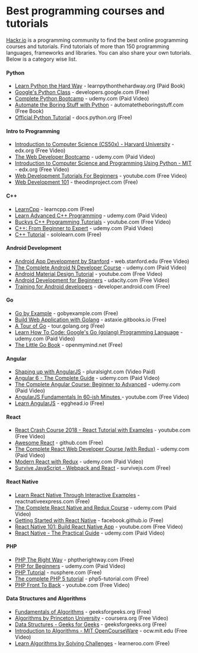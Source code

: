 # Best programming courses and tutorials
[Hackr.io](https://hackr.io) is a programming community to find the best online programming courses and tutorials. Find tutorials of more than 150 programming languages, frameworks and libraries. You can also share your own tutorials.
Below is a category wise list. 
#### Python
* [Learn Python the Hard Way](http://testing1.squareboat.info:8080/tutorial/learn-python-the-hard-way) - learnpythonthehardway.org (Paid Book)
* [Google's Python Class](http://testing1.squareboat.info:8080/tutorial/googles-python-class) - developers.google.com (Free)
* [Complete Python Bootcamp](http://testing1.squareboat.info:8080/tutorial/complete-python-bootcamp) - udemy.com (Paid Video)
* [Automate the Boring Stuff with Python](http://testing1.squareboat.info:8080/tutorial/automate-the-boring-stuff-with-python) - automatetheboringstuff.com (Free Book)
* [Official Python Tutorial](http://testing1.squareboat.info:8080/tutorial/official-python-tutorial) - docs.python.org (Free)
#### Intro to Programming
* [Introduction to Computer Science (CS50x) - Harvard University](http://testing1.squareboat.info:8080/tutorial/introduction-to-computer-science-harvard-university) - edx.org (Free Video)
* [The Web Developer Bootcamp](http://testing1.squareboat.info:8080/tutorial/the-web-developer-bootcamp) - udemy.com (Paid Video)
* [Introduction to Computer Science and Programming Using Python - MIT](http://testing1.squareboat.info:8080/tutorial/introduction-to-computer-science-and-programming-using-python-mit) - edx.org (Free Video)
* [Web Development Tutorials For Beginners](http://testing1.squareboat.info:8080/tutorial/web-development-tutorials-for-beginners) - youtube.com (Free Video)
* [Web Development 101](http://testing1.squareboat.info:8080/tutorial/web-development-101) - theodinproject.com (Free)
#### C++
* [LearnCpp](http://testing1.squareboat.info:8080/tutorial/learncpp) - learncpp.com (Free)
* [Learn Advanced C++ Programming](http://testing1.squareboat.info:8080/tutorial/learn-advanced-c-plus-plus-programming) - udemy.com (Paid Video)
* [Buckys C++ Programming Tutorials](http://testing1.squareboat.info:8080/tutorial/buckys-c-programming-tutorials) - youtube.com (Free Video)
* [C++: From Beginner to Expert](http://testing1.squareboat.info:8080/tutorial/c-plus-plus-from-beginner-to-expert) - udemy.com (Paid Video)
* [C++ Tutorial](http://testing1.squareboat.info:8080/tutorial/c-plus-plus-tutorial) - sololearn.com (Free)
#### Android Development
* [Android App Development by Stanford](http://testing1.squareboat.info:8080/tutorial/android-app-development-by-stanford) - web.stanford.edu (Free Video)
* [The Complete Android N Developer Course](http://testing1.squareboat.info:8080/tutorial/the-complete-android-developer-course) - udemy.com (Paid Video)
* [Android Material Design Tutorial](http://testing1.squareboat.info:8080/tutorial/android-material-design-tutorial) - youtube.com (Free Video)
* [Android Development for Beginners](http://testing1.squareboat.info:8080/tutorial/android-development-for-beginners) - udacity.com (Free Video)
* [Training for Android developers](http://testing1.squareboat.info:8080/tutorial/training-for-android-developers) - developer.android.com (Free)
#### Go
* [Go by Example](http://testing1.squareboat.info:8080/tutorial/go-by-example) - gobyexample.com (Free)
* [Build Web Application with Golang](http://testing1.squareboat.info:8080/tutorial/build-web-application-with-golang) - astaxie.gitbooks.io (Free)
* [A Tour of Go](http://testing1.squareboat.info:8080/tutorial/a-tour-of-go) - tour.golang.org (Free)
* [Learn How To Code: Google's Go (golang) Programming Language](http://testing1.squareboat.info:8080/tutorial/learn-how-to-code-googles-go-golang-programming-language) - udemy.com (Paid Video)
* [The Little Go Book](http://testing1.squareboat.info:8080/tutorial/the-little-go-book) - openmymind.net (Free)
#### Angular
* [Shaping up with AngularJS](http://testing1.squareboat.info:8080/tutorial/shaping-up-with-angularjs) - pluralsight.com (Video Paid)
* [Angular 6 - The Complete Guide](http://testing1.squareboat.info:8080/tutorial/angular-6-the-complete-guide) - udemy.com (Paid Video)
* [The Complete Angular Course: Beginner to Advanced](http://testing1.squareboat.info:8080/tutorial/complete-angular-course-beginner-to-advanced) - udemy.com (Paid Video)
* [AngularJS Fundamentals In 60-ish Minutes ](http://testing1.squareboat.info:8080/tutorial/angularjs-fundamentals-in-60-ish-minutes) - youtube.com (Free Video)
* [Learn AngularJS](http://testing1.squareboat.info:8080/tutorial/new-to-angularjs-eggheadio) - egghead.io (Free)
#### React
* [React Crash Course 2018 - React Tutorial with Examples](http://testing1.squareboat.info:8080/tutorial/react-crash-course-2018-react-tutorial-with-examples) - youtube.com (Free Video)
* [Awesome React](http://testing1.squareboat.info:8080/tutorial/awesome-react) - github.com (Free)
* [The Complete React Web Developer Course (with Redux)](http://testing1.squareboat.info:8080/tutorial/the-complete-react-web-developer-course-with-redux) - udemy.com (Paid Video)
* [Modern React with Redux](http://testing1.squareboat.info:8080/tutorial/modern-react-with-redux) - udemy.com (Paid Video)
* [Survive JavaScript - Webpack and React](http://testing1.squareboat.info:8080/tutorial/survive-javascript) - survivejs.com (Free)
#### React Native
* [Learn React Native Through Interactive Examples](http://testing1.squareboat.info:8080/tutorial/learn-react-native-through-interactive-examples) - reactnativeexpress.com (Free)
* [The Complete React Native and Redux Course](http://testing1.squareboat.info:8080/tutorial/the-complete-react-native-and-redux-course) - udemy.com (Paid Video)
* [Getting Started with React Native](http://testing1.squareboat.info:8080/tutorial/getting-started-with-react-native) - facebook.github.io (Free)
* [React Native 101: Build React Native App](http://testing1.squareboat.info:8080/tutorial/react-native-101-build-react-native-app) - youtube.com (Free Video)
* [React Native - The Practical Guide](http://testing1.squareboat.info:8080/tutorial/react-native-the-practical-guide) - udemy.com (Paid Video)
#### PHP
* [PHP The Right Way](http://testing1.squareboat.info:8080/tutorial/php-the-right-way) - phptherightway.com (Free)
* [PHP for Beginners](http://testing1.squareboat.info:8080/tutorial/php-for-beginners) - udemy.com (Paid Video)
* [PHP Tutorial](http://testing1.squareboat.info:8080/tutorial/php-tutorial) - nusphere.com (Free)
* [The complete PHP 5 tutorial](http://testing1.squareboat.info:8080/tutorial/the-complete-php-5-tutorial) - php5-tutorial.com (Free)
* [PHP Front To Back](http://testing1.squareboat.info:8080/tutorial/php-front-to-back) - youtube.com (Free Video)
#### Data Structures and Algorithms
* [Fundamentals of Algorithms](http://testing1.squareboat.info:8080/tutorial/geeks-for-geeks) - geeksforgeeks.org (Free)
* [Algorithms by Princeton University](http://testing1.squareboat.info:8080/tutorial/algorithms-by-princeton-university) - coursera.org (Free Video)
* [Data Structures - Geeks for Geeks](http://testing1.squareboat.info:8080/tutorial/data-structures-geeks-for-geeks) - geeksforgeeks.org (Free)
* [Introduction to Algorithms - MIT OpenCourseWare](http://testing1.squareboat.info:8080/tutorial/introduction-to-algorithms) - ocw.mit.edu (Free Video)
* [Learn Algorithms by Solving Challenges](http://testing1.squareboat.info:8080/tutorial/learn-algorithms-by-solving-challenges) - learneroo.com (Free)
